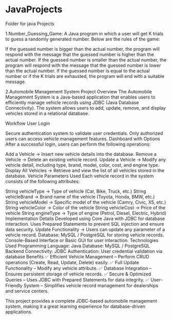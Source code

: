 # JavaProjects
Folder for java Projects


1.Number_Guessing_Game:
  A Java program in which a user will get K trials to guess a randomly generated number. Below are the rules of the game:

If the guessed number is bigger than the actual number, the program will respond with the message that the guessed number is higher than the actual number.
If the guessed number is smaller than the actual number, the program will respond with the message that the guessed number is lower than the actual number.
If the guessed number is equal to the actual number or if the K trials are exhausted, the program will end with a suitable message.


2.Automobile Management System
Project Overview
The Automobile Management System is a Java-based application that enables users to efficiently manage vehicle records using JDBC (Java Database Connectivity). The system allows users to add, update, remove, and display vehicles stored in a relational database.

Workflow
User Login

Secure authentication system to validate user credentials.
Only authorized users can access vehicle management features.
Dashboard with Options
After a successful login, users can perform the following operations:

Add a Vehicle → Insert new vehicle details into the database.
Remove a Vehicle → Delete an existing vehicle record.
Update a Vehicle → Modify any vehicle detail, including type, brand, model, color, cost, and engine type.
Display All Vehicles → Retrieve and view the list of all vehicles stored in the database.
Vehicle Parameters Used
Each vehicle record in the system consists of the following attributes:

String vehicleType → Type of vehicle (Car, Bike, Truck, etc.)
String vehicleBrand → Brand name of the vehicle (Toyota, Honda, BMW, etc.)
String vehicleModel → Specific model of the vehicle (Camry, Civic, X5, etc.)
String vehicleColor → Color of the vehicle
String vehicleCost → Price of the vehicle
String engineType → Type of engine (Petrol, Diesel, Electric, Hybrid)
Implementation Details
Developed using Core Java with JDBC for database interaction.
Uses Prepared Statements to prevent SQL injection and ensure data security.
Update Functionality → Users can update any parameter of a vehicle record.
Database: MySQL / PostgreSQL for storing vehicle records.
Console-Based Interface or Basic GUI for user interaction.
Technologies Used
Programming Language: Java
Database: MySQL / PostgreSQL
Backend Connectivity: JDBC
Authentication: User credential validation via database
Benefits
✅ Efficient Vehicle Management – Perform CRUD operations (Create, Read, Update, Delete) easily.
✅ Full Update Functionality – Modify any vehicle attribute.
✅ Database Integration – Ensures persistent storage of vehicle records.
✅ Secure & Optimized Queries – Uses JDBC with Prepared Statements for data integrity.
✅ User-Friendly System – Simplifies vehicle record management for dealerships and service centers.

This project provides a complete JDBC-based automobile management system, making it a great learning experience for database-driven applications.

